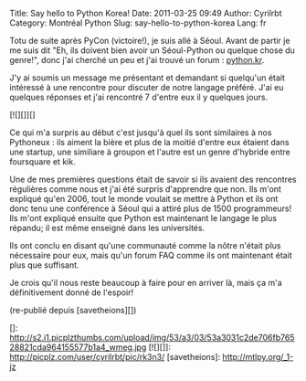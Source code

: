 Title: Say hello to Python Korea!
Date: 2011-03-25 09:49
Author: Cyrilrbt
Category: Montréal Python
Slug: say-hello-to-python-korea
Lang: fr

Totu de suite après PyCon (victoire!), je suis allé à Séoul. Avant de
partir je me suis dit "Eh, ils doivent bien avoir un Séoul-Python ou
quelque chose du genre!", donc j'ai cherché un peu et j'ai trouvé un
forum : [python.kr][].

J'y ai soumis un message me présentant et demandant si quelqu'un était
intéressé à une rencontre pour discuter de notre langage préféré. J'ai
eu quelques réponses et j'ai rencontré 7 d'entre eux il y quelques
jours.

[![][]][]

Ce qui m'a surpris au début c'est jusqu'à quel ils sont similaires à nos
Pythoneux : ils aiment la bière et plus de la moitié d'entre eux étaient
dans une startup, une similiare à groupon et l'autre est un genre
d'hybride entre foursquare et kik.

Une de mes premières questions était de savoir si ils avaient des
rencontres régulières comme nous et j'ai été surpris d'apprendre que
non. Ils m'ont expliqué qu'en 2006, tout le monde voulait se mettre à
Python et ils ont donc tenu une conférence à Séoul qui a attiré plus de
1500 programmeurs! Ils m'ont expliqué ensuite que Python est maintenant
le langage le plus répandu; il est même enseigné dans les universités.

Ils ont conclu en disant qu'une communauté comme la nôtre n'était plus
nécessaire pour eux, mais qu'un forum FAQ comme ils ont maintenant était
plus que suffisant.

Je crois qu'il nous reste beaucoup à faire pour en arriver là, mais ça
m'a définitivement donné de l'espoir!

(re-publié depuis [savetheions][])

  [python.kr]: http://python.kr/
  []: http://s2.i1.picplzthumbs.com/upload/img/53/a3/03/53a3031c2de706fb76528821cda964155577b1a4_wmeg.jpg
  [![][]]: http://picplz.com/user/cyrilrbt/pic/rk3n3/
  [savetheions]: http://mtlpy.org/_1-jz
